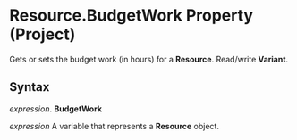 
# Resource.BudgetWork Property (Project)

Gets or sets the budget work (in hours) for a  **Resource**. Read/write **Variant**.


## Syntax

 _expression_. **BudgetWork**

 _expression_ A variable that represents a **Resource** object.

